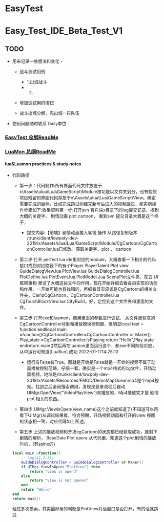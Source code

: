 


# EasyTest

# Easy_Test_IDE_Beta_Test_V1

## TODO



- 用来记录一些想法和变化 -


	- 战斗测试用例
		- 1.出城战斗
		- 2.

	- 增加调试用的按钮
	- 战斗出城分解，先出城一只队伍


- 使用问题随时联系 Daily李岱

### [EasyTest 总纲ReadMe](../README.md)

### [LuaMon 总纲ReadMe](../../lua_luamon/README.md)

####  lua&Luamon practices & study notes

- 代码路径

	- 第一步：代码制作:所有界面代码文件放置于x\Assets\ulua\Lua\GameScript\Module按功能以文件夹划分，也有些原项目残留的界面代码存放于x\Assets\ulua\Lua\GameScript\View。确定需要完成的目标，比如完成跳过创建完新号后进入的视频跳过，那实例操作步骤如下:收集资料第一步:打开svn 客户端x目录下的log提交记录，找到大概的关键字， 剧情动画 plot cartoon， 看到svn 提交目录大概是这个样子，

		- 提交内容:【前端】剧情动画接入客径	操作 从路径复制版本	/trunk/dient/lowpoly-dev-2019/x/Assets/ulua/Lua/GameScrpt/Module/CgCartoon/CgCartoonController.lua已修改。获取关键字，plot ， cartoon.

	- 第二步:打开 perfect lua ide里对应的module，大概查看一下相关的代码接口找到对应路径下的有个Player  PlayerTalent Plot view GuideDialogView.lua PlotView.lua GuideDialogController.lua PlotDefine.lua PlotEvent.lua PlotModel.Jua ScenePlot文件夹，在五.Ul框架重构 里说了大概这些文件的作用，现在开始详细去看各自实现的功能和作用。一开始可能也有找错的，再细看其实应该是CgCartoon的相关文件夹，CampCgCartoon，CgCartoonController.lua CgTouchBlockView.lua CityBuild，好，定位到这个文件夹和里面的文件。

	- 第三步:打开exe和luamon，调用里面的参数进行调试， 从文件里获取的 CgCartoonController对象和播放模块控制器，很明显local	test = function	endIlocal main =function()CgCartoonController=CgCartoonController or Maker() Play_state =CgCartoonController.IsPlaying return "Hello",Play state endreturn main()然后再在luamon里面运行这个，和exe不同阶段对应，从中运行可知道[LuaRun] 成功 2022-01-1714:25:13

		- 运行有False有True，那就是开始是False就是一开始的视频不属于动画播放控制范畴，仔细一看，确实是一个mp4格式的cg文件，开场动画视频，地址是/trunk/client/lowpoly-dev-2019/x/Assets/Resources/FMOD/DemoMapOceanmp4是个mp4视频。找到之后全局搜索调用，发现是登录流程后自动UIMgr.OperView(“VideoPlayView”)来播放的，Mp4播放完才是 剧情 plot 相关的东西。

	- 第四步:UIMgr.ViewlsOpen(view_name)这个之前就知道了(不知道可以再看下UIMgr)从调试结果看，符合预期，开场视频动画和打开的view 视图的状态相一致，对应代码如上所述。

	- 第五步:上述的播放视频和开场cgCartoon的状态都已经获取成功，就剩下剧情的解析， BaseData Plot opera 从代码里，知道这个plot剧情的播放时机，(有spine的)
	```lua
	local main =function()
		-- log({1,2,3})
		GuideDialogController = GuideDialogController or Maker() 
		if UIMgr.ViewIsOpen("PlotView") then
			return "view is opend" 
		else
			return "view is not opened" 
		end
		return "Hello" 
	end
	return main()
	```

	经过多次摸索，其实最好用的判断是PlotView对话窗口是否打开，有的话就跳过

